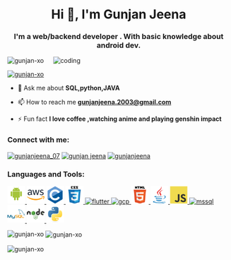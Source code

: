 <h1 align="center">Hi 👋, I'm Gunjan Jeena</h1>
<h3 align="center">I'm a web/backend developer . With basic knowledge about android dev.</h3>
<img align="right" alt="coding" width="400" src="[https://64.media.tumblr.com/71b8c2970d6a2e5b4cbbf498eafbae7e/bb3e5fbf30c53b54-f3/s400x600/999bb7cb35af0a0e481335650545972a6f593db9.gifv](https://www.bluey.tv/wp-content/uploads/2024/01/tv-ezgif.com-video-to-gif-converter.gif)">

<p align="left"> <img src="https://komarev.com/ghpvc/?username=gunjan-xo&label=Profile%20views&color=0e75b6&style=flat" alt="gunjan-xo" /> </p>

<p align="left"> <a href="https://github.com/ryo-ma/github-profile-trophy"><img src="https://github-profile-trophy.vercel.app/?username=gunjan-xo" alt="gunjan-xo" /></a> </p>

- 💬 Ask me about **SQL,python,JAVA**

- 📫 How to reach me **gunjanjeena.2003@gmail.com**

- ⚡ Fun fact **I love coffee ,watching anime and playing genshin impact**

<h3 align="left">Connect with me:</h3>
<p align="left">
<a href="https://twitter.com/gunjanjeena_07" target="blank"><img align="center" src="https://raw.githubusercontent.com/rahuldkjain/github-profile-readme-generator/master/src/images/icons/Social/twitter.svg" alt="gunjanjeena_07" height="30" width="40" /></a>
<a href="https://linkedin.com/in/gunjan jeena" target="blank"><img align="center" src="https://raw.githubusercontent.com/rahuldkjain/github-profile-readme-generator/master/src/images/icons/Social/linked-in-alt.svg" alt="gunjan jeena" height="30" width="40" /></a>
<a href="https://www.leetcode.com/gunjanjeena" target="blank"><img align="center" src="https://raw.githubusercontent.com/rahuldkjain/github-profile-readme-generator/master/src/images/icons/Social/leet-code.svg" alt="gunjanjeena" height="30" width="40" /></a>
</p>

<h3 align="left">Languages and Tools:</h3>
<p align="left"> <a href="https://developer.android.com" target="_blank" rel="noreferrer"> <img src="https://raw.githubusercontent.com/devicons/devicon/master/icons/android/android-original-wordmark.svg" alt="android" width="40" height="40"/> </a> <a href="https://aws.amazon.com" target="_blank" rel="noreferrer"> <img src="https://raw.githubusercontent.com/devicons/devicon/master/icons/amazonwebservices/amazonwebservices-original-wordmark.svg" alt="aws" width="40" height="40"/> </a> <a href="https://www.cprogramming.com/" target="_blank" rel="noreferrer"> <img src="https://raw.githubusercontent.com/devicons/devicon/master/icons/c/c-original.svg" alt="c" width="40" height="40"/> </a> <a href="https://www.w3schools.com/css/" target="_blank" rel="noreferrer"> <img src="https://raw.githubusercontent.com/devicons/devicon/master/icons/css3/css3-original-wordmark.svg" alt="css3" width="40" height="40"/> </a> <a href="https://flutter.dev" target="_blank" rel="noreferrer"> <img src="https://www.vectorlogo.zone/logos/flutterio/flutterio-icon.svg" alt="flutter" width="40" height="40"/> </a> <a href="https://cloud.google.com" target="_blank" rel="noreferrer"> <img src="https://www.vectorlogo.zone/logos/google_cloud/google_cloud-icon.svg" alt="gcp" width="40" height="40"/> </a> <a href="https://www.w3.org/html/" target="_blank" rel="noreferrer"> <img src="https://raw.githubusercontent.com/devicons/devicon/master/icons/html5/html5-original-wordmark.svg" alt="html5" width="40" height="40"/> </a> <a href="https://www.java.com" target="_blank" rel="noreferrer"> <img src="https://raw.githubusercontent.com/devicons/devicon/master/icons/java/java-original.svg" alt="java" width="40" height="40"/> </a> <a href="https://developer.mozilla.org/en-US/docs/Web/JavaScript" target="_blank" rel="noreferrer"> <img src="https://raw.githubusercontent.com/devicons/devicon/master/icons/javascript/javascript-original.svg" alt="javascript" width="40" height="40"/> </a> <a href="https://www.microsoft.com/en-us/sql-server" target="_blank" rel="noreferrer"> <img src="https://www.svgrepo.com/show/303229/microsoft-sql-server-logo.svg" alt="mssql" width="40" height="40"/> </a> <a href="https://www.mysql.com/" target="_blank" rel="noreferrer"> <img src="https://raw.githubusercontent.com/devicons/devicon/master/icons/mysql/mysql-original-wordmark.svg" alt="mysql" width="40" height="40"/> </a> <a href="https://nodejs.org" target="_blank" rel="noreferrer"> <img src="https://raw.githubusercontent.com/devicons/devicon/master/icons/nodejs/nodejs-original-wordmark.svg" alt="nodejs" width="40" height="40"/> </a> <a href="https://www.python.org" target="_blank" rel="noreferrer"> <img src="https://raw.githubusercontent.com/devicons/devicon/master/icons/python/python-original.svg" alt="python" width="40" height="40"/> </a> </p>

<p><img align="left" src="https://github-readme-stats.vercel.app/api/top-langs?username=gunjan-xo&show_icons=true&locale=en&layout=compact" alt="gunjan-xo" /></p>

<p>&nbsp;<img align="center" src="https://github-readme-stats.vercel.app/api?username=gunjan-xo&show_icons=true&locale=en" alt="gunjan-xo" /></p>

<p><img align="center" src="https://github-readme-streak-stats.herokuapp.com/?user=gunjan-xo&" alt="gunjan-xo" /></p>
